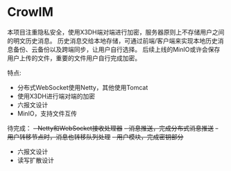 # CrowIM

本项目注重隐私安全，使用X3DH端对端进行加密，服务器原则上不存储用户之间的明文历史消息。
历史消息交给本地存储，可通过前端/客户端来实现本地历史消息备份、云备份以及跨端同步，让用户自行选择。
后续上线的MinIO或许会保存用户上传的文件，重要的文件用户自行完成加密。

特点:

- 分布式WebSocket使用Netty，其他使用Tomcat
- 使用X3DH进行端对端的加密
- 六报文设计
- MinIO，支持文件互传

待完成：
~~- Netty和WebSocket接收处理器~~
~~- 消息推送，完成分布式消息推送~~
~~- 用户转移节点时，消息也转移队列处理~~
~~- 用户模块，完成密钥部分~~

- 六报文设计
- 读写扩散设计